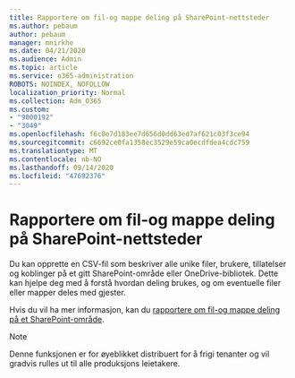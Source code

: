 ```yaml
---
title: Rapportere om fil-og mappe deling på SharePoint-nettsteder
ms.author: pebaum
author: pebaum
manager: mnirkhe
ms.date: 04/21/2020
ms.audience: Admin
ms.topic: article
ms.service: o365-administration
ROBOTS: NOINDEX, NOFOLLOW
localization_priority: Normal
ms.collection: Adm_O365
ms.custom:
- "9000192"
- "3049"
ms.openlocfilehash: f6c0e7d183ee7d656d0dd63ed7af621c03f3ce94
ms.sourcegitcommit: c6692ce0fa1358ec3529e59ca0ecdfdea4cdc759
ms.translationtype: MT
ms.contentlocale: nb-NO
ms.lasthandoff: 09/14/2020
ms.locfileid: "47692376"
---
```

# <a name="report-on-file-and-folder-sharing-in-sharepoint-sites"></a>Rapportere om fil-og mappe deling på SharePoint-nettsteder

Du kan opprette en CSV-fil som beskriver alle unike filer, brukere, tillatelser og koblinger på et gitt SharePoint-område eller OneDrive-bibliotek. Dette kan hjelpe deg med å forstå hvordan deling brukes, og om eventuelle filer eller mapper deles med gjester.

Hvis du vil ha mer informasjon, kan du [rapportere om fil-og mappe deling på et SharePoint-område](https://docs.microsoft.com/sharepoint/sharing-reports).

> [!NOTE]
> Denne funksjonen er for øyeblikket distribuert for å frigi tenanter og vil gradvis rulles ut til alle produksjons leietakere.